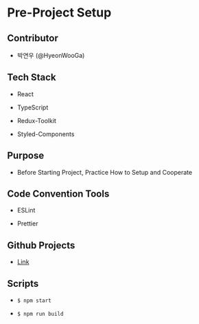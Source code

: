 # Pre-Project Setup

## Contributor

- 박연우 (@HyeonWooGa)

## Tech Stack

- React

- TypeScript

- Redux-Toolkit

- Styled-Components

## Purpose

- Before Starting Project, Practice How to Setup and Cooperate

## Code Convention Tools

- ESLint

- Prettier

## Github Projects

- [Link](https://github.com/users/HyeonWooGa/projects/1)

## Scripts

- `$ npm start`

- `$ npm run build`
